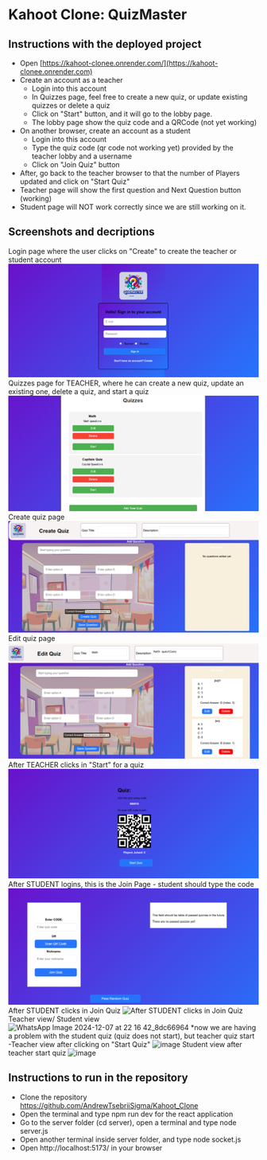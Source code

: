 # Kahoot Clone: QuizMaster

## Instructions with the deployed project
- Open [https://kahoot-clonee.onrender.com/](https://kahoot-clonee.onrender.com)
- Create an account as a teacher
  - Login into this account
  - In Quizzes page, feel free to create a new quiz, or update existing quizzes or delete a quiz
  - Click on "Start" button, and it will go to the lobby page.
  - The lobby page show the quiz code and a QRCode (not yet working)
- On another browser, create an account as a student 
  - Login into this account
  - Type the quiz code (qr code not working yet) provided by the teacher lobby and a username
  - Click on "Join Quiz" button
- After, go back to the teacher browser to that the number of Players updated and click on "Start Quiz"
- Teacher page will show the first question and Next Question button (working)
- Student page will NOT work correctly since we are still working on it.

## Screenshots and decriptions
Login page where the user clicks on "Create" to create the teacher or student account
![Login page where the user clicks on "Create" to create the teacher or student account](image.png)
Quizzes page for TEACHER, where he can create a new quiz, update an existing one, delete a quiz, and start a quiz
![Quizzes page for TEACHER, where he can create a new quiz, update an existing one, delete a quiz, and start a quiz](image-1.png)
Create quiz page
![Create quiz page](image-2.png)
Edit quiz page
![Edit quiz page](image-3.png)
After TEACHER clicks in "Start" for a quiz
![After TEACHER clicks in "Start" for a quiz](image-4.png)
After STUDENT logins, this is the Join Page - student should type the code
![After STUDENT logins, this is the Join Page - student should type the code ](image-5.png)
After STUDENT clicks in Join Quiz
![After STUDENT clicks in Join Quiz](https://github.com/user-attachments/assets/2adb1f4f-4a6b-4ddc-b9bf-9f58ed15cf1e)
Teacher view/ Student view
![WhatsApp Image 2024-12-07 at 22 16 42_8dc66964](https://github.com/user-attachments/assets/118aa446-ec82-4210-9d50-5021b30d63da)
*now we are having a problem with the student quiz (quiz does not start), but teacher quiz start
-Teacher view after clicking on "Start Quiz"
![image](https://github.com/user-attachments/assets/780a72af-e9f2-4404-b612-b4e2e3b72f87)
Student view after teacher start quiz
![image](https://github.com/user-attachments/assets/bbf0a40e-3344-488b-bac9-90d36d592df5)


## Instructions to run in the repository
- Clone the repository https://github.com/AndrewTsebriiSigma/Kahoot_Clone
- Open the terminal and type npm run dev for the react application 
- Go to the server folder (cd server), open a terminal and type node server.js
- Open another terminal inside server folder, and type node socket.js
- Open http://localhost:5173/ in your browser
